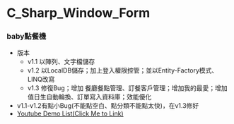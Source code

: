 # C_Sharp_Window_Form
### baby點餐機
* 版本
  * v1.1 以陣列、文字檔儲存
  * v1.2 以LocalDB儲存；加上登入權限控管；並以Entity-Factory模式、LINQ改寫
  * v1.3 修復Bug；增加 餐廳餐點管理、訂餐客戶管理；增加我的最愛；增加值日生自動輪換、訂單寫入資料庫；效能優化
* v1.1-v1.2有點小Bug(不能點空白、點分類不能點太快)，在v1.3修好
* [Youtube Demo List(Click Me to Link)](https://www.youtube.com/watch?v=84u_OrMwQzY&list=PLEoUk0KiDdqJVWXtdYkk1Qa0Y7xaPkbCp)
